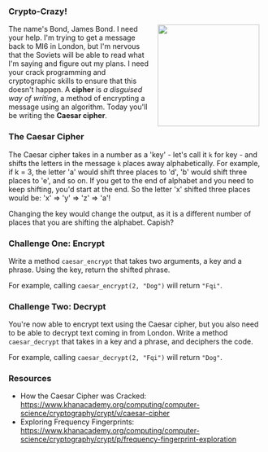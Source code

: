 

### Crypto-Crazy!
<img src="https://after-school-assets.s3.amazonaws.com/bond.jpeg" width="200px" align="right" hspace="10"> The name's Bond, James Bond. I need your help. I'm trying to get a message back to MI6 in London, but I'm nervous that the Soviets will be able to read what I'm saying and figure out my plans. I need your crack programming and cryptographic skills to ensure that this doesn't happen. A **cipher** is _a disguised way of writing_, a method of encrypting a message using an algorithm. Today you'll be writing the **Caesar cipher**.

### The Caesar Cipher
The Caesar cipher takes in a number as a 'key' - let's call it `k` for key - and shifts the letters in the message `k` places away alphabetically. For example,  if k = 3, the letter 'a' would shift three places to 'd', 'b' would shift three places to 'e', and so on. If you get to the end of alphabet and you need to keep shifting, you'd start at the end. So the letter 'x' shifted three places would be: 'x' => 'y' => 'z' => 'a'!

Changing the key would change the output, as it is a different number of places that you are shifting the alphabet. Capish?

### Challenge One: Encrypt
Write a method `caesar_encrypt` that takes two arguments, a key and a phrase. Using the key, return the shifted phrase.

For example, calling `caesar_encrypt(2, "Dog")` will return `"Fqi"`.

### Challenge Two: Decrypt
You're now able to encrypt text using the Caesar cipher, but you also need to be able to decrypt text coming in from London. Write a method `caesar_decrypt` that takes in a key and a phrase, and deciphers the code.

For example, calling `caesar_decrypt(2, "Fqi")` will return `"Dog"`.


### Resources
+ How the Caesar Cipher was Cracked: https://www.khanacademy.org/computing/computer-science/cryptography/crypt/v/caesar-cipher
+ Exploring Frequency Fingerprints: https://www.khanacademy.org/computing/computer-science/cryptography/crypt/p/frequency-fingerprint-exploration


